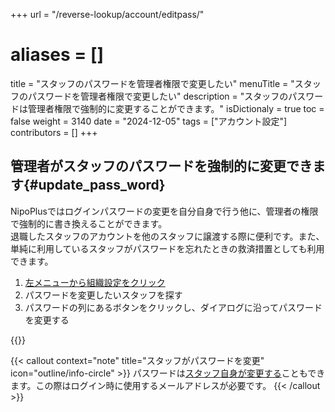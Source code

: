 +++
url = "/reverse-lookup/account/editpass/"
# aliases = []
title = "スタッフのパスワードを管理者権限で変更したい"
menuTitle = "スタッフのパスワードを管理者権限で変更したい"
description = "スタッフのパスワードは管理者権限で強制的に変更することができます。"
isDictionaly = true
toc = false
weight = 3140
date = "2024-12-05"
tags = ["アカウント設定"]
contributors = []
+++

## 管理者がスタッフのパスワードを強制的に変更できます{#update_pass_word}

NipoPlusではログインパスワードの変更を自分自身で行う他に、管理者の権限で強制的に書き換えることができます。  
退職したスタッフのアカウントを他のスタッフに譲渡する際に便利です。また、単純に利用しているスタッフがパスワードを忘れたときの救済措置としても利用できます。

1. [左メニューから組織設定をクリック](/docs/manual/initial-setting/staff/rank/#rootSettingBtn)
2. パスワードを変更したいスタッフを探す
3. パスワードの列にあるボタンをクリックし、ダイアログに沿ってパスワードを変更する

{{<iTablet filename="img/editpass" msg="パスワードを変更するとすでにログイン中のアカウントは自動でログアウトします" alice="shield">}}

{{< callout context="note" title="スタッフがパスワードを変更" icon="outline/info-circle" >}}
パスワードは[スタッフ自身が変更する](/docs/manual/account/email/#change_self)こともできます。この際はログイン時に使用するメールアドレスが必要です。
{{< /callout >}}
